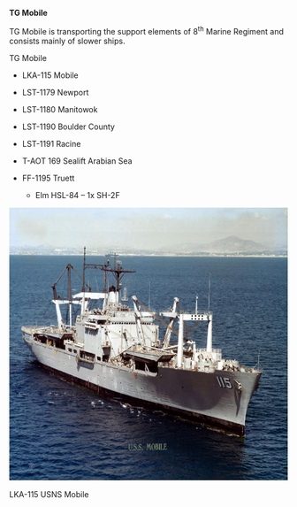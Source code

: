 **TG Mobile**

TG Mobile is transporting the support elements of 8<sup>th</sup> Marine
Regiment and consists mainly of slower ships.

TG Mobile

-   LKA-115 Mobile

-   LST-1179 Newport

-   LST-1180 Manitowok

-   LST-1190 Boulder County

-   LST-1191 Racine

-   T-AOT 169 Sealift Arabian Sea

-   FF-1195 Truett

    -   Elm HSL-84 – 1x SH-2F

<img src="/assets\images\nato\us\navy\amphibious\mef\mobile\image1.jpg" style="width:6.5in;height:5.13542in" />

LKA-115 USNS Mobile
